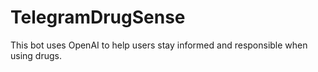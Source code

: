 # TelegramDrugSense
This bot uses OpenAI to help users stay informed and responsible when using drugs.
